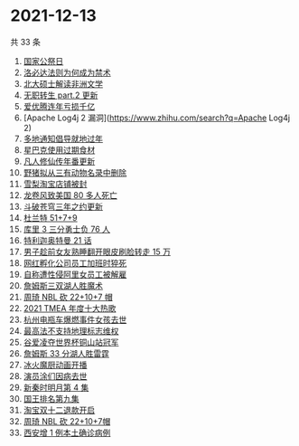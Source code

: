 # 2021-12-13

共 33 条

<!-- BEGIN -->
<!-- 最后更新时间 Mon Dec 13 2021 22:09:28 GMT+0800 (China Standard Time) -->

1. [国家公祭日](https://www.zhihu.com/search?q=国家公祭日)
1. [洛必达法则为何成为禁术](https://www.zhihu.com/search?q=洛必达法则)
1. [北大硕士解读非洲文学](https://www.zhihu.com/search?q=非洲文学)
1. [无职转生 part.2 更新](https://www.zhihu.com/search?q=无职转生)
1. [爱优腾连年亏损千亿](https://www.zhihu.com/search?q=爱优腾)
1. [Apache Log4j 2 漏洞](https://www.zhihu.com/search?q=Apache Log4j 2)
1. [多地通知倡导就地过年](https://www.zhihu.com/search?q=就地过年)
1. [星巴克使用过期食材](https://www.zhihu.com/search?q=星巴克)
1. [凡人修仙传年番更新](https://www.zhihu.com/search?q=凡人修仙传)
1. [野猪拟从三有动物名录中删除](https://www.zhihu.com/search?q=野猪)
1. [雪梨淘宝店铺被封](https://www.zhihu.com/search?q=雪梨)
1. [龙卷风致美国 80 多人死亡](https://www.zhihu.com/search?q=龙卷风)
1. [斗破苍穹三年之约更新](https://www.zhihu.com/search?q=斗破苍穹三年之约)
1. [杜兰特 51+7+9](https://www.zhihu.com/search?q=杜兰特)
1. [库里 3 三分勇士负 76 人](https://www.zhihu.com/search?q=勇士)
1. [特利迦奥特曼 21 话](https://www.zhihu.com/search?q=特利迦奥特曼)
1. [男子趁前女友熟睡翻开眼皮刷脸转走 15 万](https://www.zhihu.com/search?q=男子翻前女友眼皮刷脸支付)
1. [网红孵化公司员工加班时猝死](https://www.zhihu.com/search?q=加班猝死)
1. [自称遭性侵阿里女员工被解雇](https://www.zhihu.com/search?q=阿里女员工)
1. [詹姆斯三双湖人胜魔术](https://www.zhihu.com/search?q=湖人)
1. [周琦 NBL 砍 22+10+7 帽](https://www.zhihu.com/search?q=周琦)
1. [2021 TMEA 年度十大热歌](https://www.zhihu.com/search?q=年度十大热歌)
1. [杭州电瓶车爆燃事件女孩去世](https://www.zhihu.com/search?q=杭州电瓶车爆燃)
1. [最高法不支持地理标志维权](https://www.zhihu.com/search?q=地理标志维权)
1. [谷爱凌夺世界杯铜山站冠军](https://www.zhihu.com/search?q=谷爱凌)
1. [詹姆斯 33 分湖人胜雷霆](https://www.zhihu.com/search?q=湖人)
1. [冰火魔厨动画开播](https://www.zhihu.com/search?q=冰火魔厨)
1. [演员涂们因病去世](https://www.zhihu.com/search?q=涂们)
1. [新秦时明月第 4 集](https://www.zhihu.com/search?q=新秦时明月)
1. [国王排名第九集](https://www.zhihu.com/search?q=国王排名)
1. [淘宝双十二退款开启](https://www.zhihu.com/search?q=双十二退款)
1. [周琦 NBL 砍 22+10+7帽](https://www.zhihu.com/search?q=周琦)
1. [西安增 1 例本土确诊病例](https://www.zhihu.com/search?q=西安疫情)

<!-- END -->
